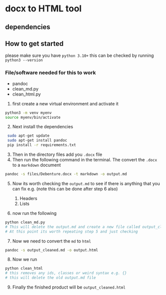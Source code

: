 # docx to HTML tool

## dependencies

## How to get started
please make sure you have `python 3.10+` this can be checked by running `python3 --version`

### File/software needed for this to work 
- pandoc
- clean_md.py
- clean_html.py


1. first create a new virtual environment and activate it
```bash
python3 -m venv myenv 
source myenv/bin/activate  
```

2. Next install the dependencies
```bash
 sudo apt-get update                                                                               ✘ INT 🐍 myenv 02:31:55 pm
 sudo apt-get install pandoc
 pip install -r requirements.txt
```


3. Then in the directory files add you `.docx` file  
4. Then run the following command in the terminal. The convert the `.docx` to a `markdown` document
```bash
pandoc -s files/Debenture.docx -t markdown -o output.md
```

5. Now its worth checking the `output.md` to see if there is anything that you can fix e.g. (note this can be done after step 6 also)
    1. Headers
    2. Lists

6. now run the following 

```bash
python clean_md.py
# This will delete the output.md and create a new file called output_cleaned.md
# At this point its worth repeating step 5 and just checking
```

7. Now we need to convert the `md` to `html`
```bash
pandoc -s output_cleaned.md -o output.html
```
8. Now we run 
```bash
python clean_html
# this removes any ids, classes or weird syntax e.g. {}
# this will delete the old output.md file
```

9. Finally the finished product will be `output_cleaned.html`

